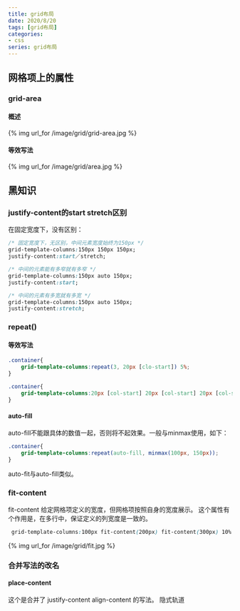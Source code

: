 ```yaml
---
title: grid布局
date: 2020/8/20
tags: [grid布局]
categories: 
- css
series: grid布局
---
```


## 网格项上的属性
### grid-area
#### 概述
{% img url_for /image/grid/grid-area.jpg %}
#### 等效写法
{% img url_for /image/grid/area.jpg %}

## 黑知识

### justify-content的start stretch区别 
在固定宽度下，没有区别：
```css
/* 固定宽度下，无区别，中间元素宽度始终为150px */
grid-template-columns:150px 150px 150px;
justify-content:start／stretch;
```

```css
/* 中间的元素能有多窄就有多窄 */
grid-template-columns:150px auto 150px;
justify-content:start;
```
```css
/* 中间的元素有多宽就有多宽 */
grid-template-columns:150px auto 150px;
justify-content:stretch;
```
### repeat()
#### 等效写法
```css
.container{
    grid-template-columns:repeat(3, 20px [clo-start]) 5%;
}
```
```css
.container{
    grid-template-columns:20px [col-start] 20px [col-start] 20px [col-start] 5%;
}
```
#### auto-fill
auto-fill不能跟具体的数值一起，否则将不起效果。一般与minmax使用，如下：
```css
.container{
    grid-template-columns:repeat(auto-fill, minmax(100px, 150px));
}
```
auto-fit与auto-fill类似。

### fit-content
fit-content 给定网格项定义的宽度，但网格项按照自身的宽度展示。
这个属性有个作用是，在多行中，保证定义的列宽度是一致的。
```css
 grid-template-columns:100px fit-content(200px) fit-content(300px) 10% 1fr auto;
```
{% img url_for /image/grid/fit.jpg %}

### 合并写法的改名
#### place-content
这个是合并了 justify-content align-content 的写法。
隐式轨道

